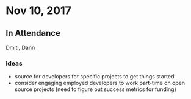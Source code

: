 # Nov 10, 2017

## In Attendance

Dmiti, Dann

### Ideas

* source for developers for specific projects to get things started
* consider engaging employed developers to work part-time on open source projects (need to figure out success metrics for funding)
